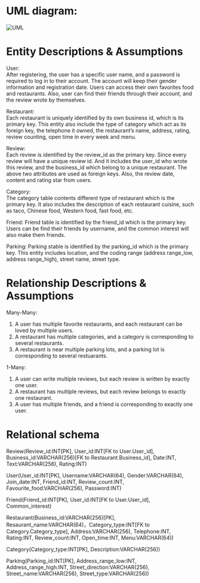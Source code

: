 UML diagram:
===============
![UML](https://user-images.githubusercontent.com/32198970/134846053-a04c2d73-272c-4568-970e-5e2482a1fd66.png)


Entity Descriptions & Assumptions
===============
User:  
After registering, the user has a specific user name, and a password is required to log in to their account. The account will keep their gender information and registration date. Users can access their own favorites food and restaurants. Also, user can find their friends through their account, and the review wrote by themselves.  

Restaurant:  
Each restaurant is uniquely identified by its own business id, which is its primary key. This entity also include the type of category which act as its foreign key, the telephone it owned, the restaurant’s name, address, rating, review counting, open time in every week and menu.  

Review:  
Each review is identified by the review_id as the primary key. Since every review will have a unique review id. And it includes the user_id who wrote this review, and the business_id which belong to a unique restaurant. The above two attributes are used as foreign keys. Also, the review date, content and rating star from users.   

Category:  
The category table contents different type of restaurant which is the primary key. It also includes the description of each restaurant cuisine, such as taco, Chinese food, Western food, fast food, etc.  

Friend:
Friend table is identified by the friend_id which is the primary key. Users can be find their friends by username, and the common interest will also make them friends.

Parking:
Parking stable is identified by the parking_id which is the primary key. This entity includes location, and the coding range (address range_low, address range_high), street name, street type.


Relationship Descriptions & Assumptions
===============
Many-Many:
1. A user has multiple favorite restaurants, and each restaurant can be loved by multiple users.
2. A restaurant has multiple categories, and a category is corresponding to several restaurants.
3. A restaurant is near multiple parking lots, and a parking lot is corresponding to several restuarants.

1-Many:
1. A user can write multiple reviews, but each review is written by exactly one user.
2. A restaurant has multiple reviews, but each review belongs to exactly one restaurant.
3. A user has multiple friends, and a friend is corresponding to exactly one user.

Relational schema 
===============
Review(Review_id:INT[PK], User_id:INT[FK to User.User_id], Business_id:VARCHAR(256)[FK to Restaurant.Business_id], Date:INT, Text:VARCHAR(256), Rating:INT)

User(User_id:INT[PK], Username:VARCHAR(64), Gender:VARCHAR(64), Join_date:INT, Friend_id:INT, Review_count:INT, Favourite_food:VARCHAR(256), Password:INT)

Friend(Friend_id:INT[PK], User_id:INT[FK to User.User_id], Common_interest)

Restaurant(Business_id:VARCHAR(256)[PK], Resaurant_name:VARCHAR(64)，Category_type:INT[FK to Category.Category_type], Address:VARCHAR(256), Telephone:INT, Rating:INT, Review_count:INT, Open_time:INT, Menu:VARCHAR(64))

Category(Category_type:INT[PK], Description:VARCHAR(256))

Parking(Parking_id:INT[PK], Address_range_low:INT, Address_range_high:INT, Street_direction:VARCHAR(256), Street_name:VARCHAR(256), Street_type:VARCHAR(256))
